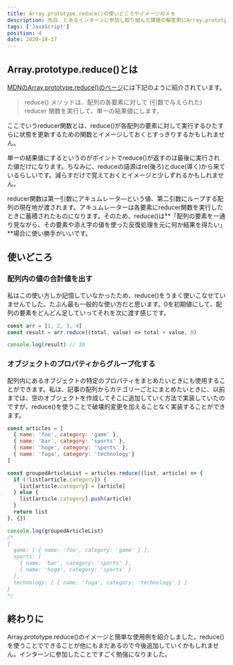 ```yaml
---
title: Array.prototype.reduce()の使いどころやイメージのメモ
description: 先日、とあるインターンに参加し取り組んだ課題の解答例にArray.prototype.reduce()を使っているものがありました。いまいちreduceの使い方を理解してなかったので質問したところ、その解答がすごくしっくりきたのでメモとして残します。
tags: ['JavaScript']
position: 4
date: 2020-10-17
---
```


## Array.prototype.reduce()とは

[MDNのArray.prototype.reduce()のページ](https://developer.mozilla.org/ja/docs/Web/JavaScript/Reference/Global_Objects/Array/reduce)には下記のように紹介されています。

> reduce() メソッドは、配列の各要素に対して (引数で与えられた) reducer 関数を実行して、単一の結果値にします。

ここでいうreducer関数とは、reduce()が各配列の要素に対して実行するひたすらに状態を更新するための関数とイメージしておくとすっきりするかもしれません。

単一の結果値にするというのがポイントでreduce()が返すのは最後に実行された値だけになります。ちなみに、reduceの語源はre(後ろ)とduce(導く)から来ているらしいです。減らすだけで覚えておくとイメージと少しずれるかもしれません。

reducer関数は第一引数にアキュムレータ―という値、第二引数にループする配列の現在地が渡されます。アキュムレーターは各要素にreducer関数を実行したときに蓄積されたものになります。そのため、reduce()は**「配列の要素を一通り見ながら、その要素や添え字の値を使った反復処理を元に何か結果を得たい」**場合に使い勝手がいいです。

## 使いどころ

### 配列内の値の合計値を出す

私はこの使い方しか記憶していなかったため、reduce()をうまく使いこなせていませんでした。たぶん最も一般的な使い方だと思います。0を初期値にして、配列の要素をどんどん足していってそれを次に渡す感じです。

``` js
const arr = [1, 2, 3, 4]
const result = arr.reduce((total, value) => total + value, 0)

console.log(result) // 10
```

### オブジェクトのプロパティからグループ化する

配列内にあるオブジェクトの特定のプロパティをまとめたいときにも使用することができます。私は、記事の配列からカテゴリーごとにまとめたいときに、以前までは、空のオブジェクトを作成してそこに追加していく方法で実装していたのですが、reduce()を使うことで破壊的変更を加えることなく実装することができます。

``` js
const articles = [
  { name: 'foo', category: 'game' },
  { name: 'bar', category: 'sports' },
  { name: 'hoge', category: 'sports' },
  { name: 'fuga', category: 'technology'}
]

const groupedArticleList = articles.reduce((list, article) => {
  if (!list[article.category]) {
    list[article.category] = [article]
  } else {
    list[article.category].push(article)
  }
  return list
}, {})

console.log(groupedArticleList)
/*
{
  game: [ { name: 'foo', category: 'game' } ],
  sports: [
    { name: 'bar', category: 'sports' },
    { name: 'hoge', category: 'sports' }
  ],
  technology: [ { name: 'fuga', category: 'technology' } ]
}
*/
```

## 終わりに

Array.prototype.reduce()のイメージと簡単な使用例を紹介しました。reduce()を使うことでできることが他にもまだあるので今後追加していくかもしれません。インターンに参加したことですごく勉強になりました。

